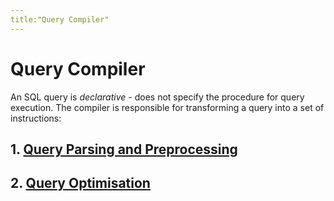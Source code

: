 ```yaml
---
title:"Query Compiler"
---
```

# Query Compiler
An SQL query is *declarative* - does not specify the procedure for query execution. 
The compiler is responsible for transforming a query into a set of instructions:
## 1. [Query Parsing and Preprocessing](Query%20Parsing%20and%20Preprocessing)
## 2. [Query Optimisation](Notes/Query%20Optimisation.md)
